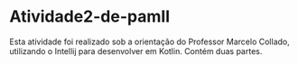 # Atividade2-de-pamII
Esta atividade foi realizado sob a orientação do Professor Marcelo Collado, utilizando o Intellij para desenvolver em Kotlin. Contém duas partes.

